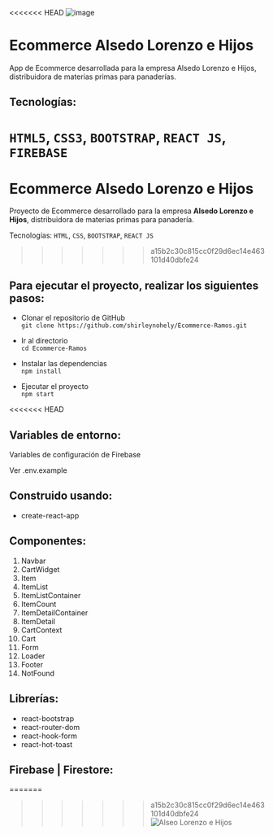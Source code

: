 <<<<<<< HEAD
![image](https://user-images.githubusercontent.com/62706631/177066895-3b8140f2-2414-45bd-950d-b6ccb9829ba5.png)

# Ecommerce Alsedo Lorenzo e Hijos 

App de Ecommerce desarrollada para la empresa Alsedo Lorenzo e Hijos, distribuidora de materias primas para panaderías.

## Tecnologías:
`HTML5`, `CSS3`, `BOOTSTRAP`, `REACT JS`, `FIREBASE`
=======
# Ecommerce Alsedo Lorenzo e Hijos 

Proyecto de Ecommerce desarrollado para la empresa <b>Alsedo Lorenzo e Hijos</b>, distribuidora de materias primas para panadería.

Tecnologías: `HTML`, `CSS`, `BOOTSTRAP`, `REACT JS`
>>>>>>> a15b2c30c815cc0f29d6ec14e463101d40dbfe24

## Para ejecutar el proyecto, realizar los siguientes pasos:

- Clonar el repositorio de GitHub </br>
  ```git clone https://github.com/shirleynohely/Ecommerce-Ramos.git```
  
- Ir al directorio </br>
  ```cd Ecommerce-Ramos```
 
- Instalar las dependencias</br>
  ```npm install```

- Ejecutar el proyecto</br>
  ```npm start```

<<<<<<< HEAD
## Variables de entorno:

Variables de configuración de Firebase

Ver .env.example


## Construido usando:
<ul>
<li>create-react-app</li>
</ul>

## Componentes: </br>
<ol>
<li>Navbar</li>
<li>CartWidget</li>
<li>Item</li>
<li>ItemList</li>
<li>ItemListContainer</li>
<li>ItemCount</li>
<li>ItemDetailContainer</li>
<li>ItemDetail</li>
<li>CartContext</li>
<li>Cart</li>
<li>Form</li>
<li>Loader</li>
<li>Footer</li>
<li>NotFound</li>
</ol>

## Librerías: </br>
<ul>
<li>react-bootstrap</li>
<li>react-router-dom</li>
<li>react-hook-form</li>
<li>react-hot-toast</li>
</ul>

## Firebase | Firestore: </br>

=======
>>>>>>> a15b2c30c815cc0f29d6ec14e463101d40dbfe24
![Alseo Lorenzo e Hijos](https://user-images.githubusercontent.com/62706631/171514727-3a60f523-6535-49aa-b310-736b9fec0a42.gif)
